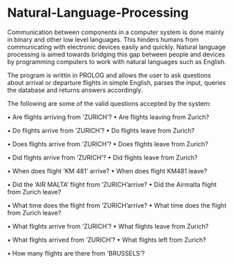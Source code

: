 # Natural-Language-Processing

Communication between components in a computer system is done mainly in binary and other low level languages. This hinders humans from communicating with electronic devices easily and quickly.  Natural language processing is aimed towards bridging this gap between people and devices by programming computers to work with natural languages such as English. 

The program is writtin in PROLOG and allows the user to ask questions about arrival or departure flights in simple English, parses the input, queries the database and returns answers accordingly. 

The following are some of the valid questions accepted by the system: 

•	Are flights arriving from ‘ZURICH’?
•	Are flights leaving from Zurich?

•	Do flights arrive from ‘ZURICH’? 
•	Do flights leave from Zurich?

•	Does flights arrive from ‘ZURICH’? 
•	Does flights leave from Zurich?

•	Did flights arrive from ‘ZURICH’? 
•	Did flights leave from Zurich? 

•	When does flight ‘KM 481’ arrive?
•	When does flight KM481 leave?

•	Did the ‘AIR MALTA’ flight from ‘ZURICH’arrive?
•	Did the Airmalta flight from Zurich leave?

•	What time does the flight from ‘ZURICH’arrive?
•	What time does the flight from Zurich leave?

•	What flights arrive from ‘ZURICH’?
•	What flights leave from Zurich?

•	What flights arrived from ‘ZURICH’?
•	What flights left from Zurich?

•	How many flights are there from ‘BRUSSELS’?


